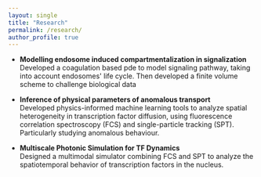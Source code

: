 ```yaml
---
layout: single
title: "Research"
permalink: /research/
author_profile: true
---
```

- **Modelling endosome induced compartmentalization in signalization**
  Developed a coagulation based pde to model signaling pathway, taking into account endosomes' life cycle. Then developed a finite volume scheme to challenge biological data

- **Inference of physical parameters of anomalous transport**  
  Developed physics-informed machine learning tools to analyze spatial heterogeneity in transcription factor diffusion, using fluorescence correlation spectroscopy (FCS) and single-particle tracking (SPT). Particularly studying anomalous behaviour.

- **Multiscale Photonic Simulation for TF Dynamics**  
  Designed a multimodal simulator combining FCS and SPT to analyze the spatiotemporal behavior of transcription factors in the nucleus.
